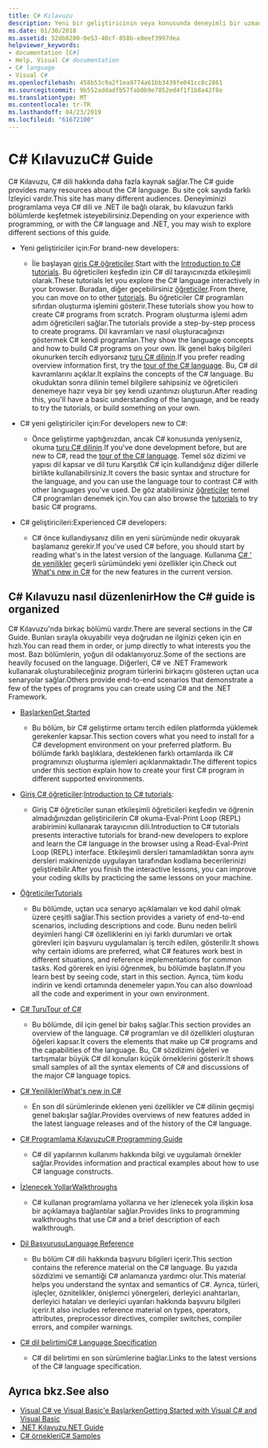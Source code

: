 ```yaml
---
title: C# Kılavuzu
description: Yeni bir geliştiricinin veya konusunda deneyimli bir uzman olmanızdan nasıl C# Kılavuzu, C# ile ilgili kapsamlı bilgi kazanmanıza yardımcı olabileceğini öğrenin.
ms.date: 01/30/2018
ms.assetid: 52db8280-0e53-40cf-858b-e8eef3997dea
helpviewer_keywords:
- documentation [C#]
- Help, Visual C# documentation
- C# language
- Visual C#
ms.openlocfilehash: 458b53c9a2f1ea9774a61bb3439fe041cc8c2861
ms.sourcegitcommit: 9b552addadfb57fab0b9e7852ed4f1f1b8a42f8e
ms.translationtype: MT
ms.contentlocale: tr-TR
ms.lasthandoff: 04/23/2019
ms.locfileid: "61672100"
---
```

# <a name="c-guide"></a><span data-ttu-id="8ddb1-103">C# Kılavuzu</span><span class="sxs-lookup"><span data-stu-id="8ddb1-103">C# Guide</span></span>

<span data-ttu-id="8ddb1-104">C# Kılavuzu, C# dili hakkında daha fazla kaynak sağlar.</span><span class="sxs-lookup"><span data-stu-id="8ddb1-104">The C# guide provides many resources about the C# language.</span></span> <span data-ttu-id="8ddb1-105">Bu site çok sayıda farklı İzleyici vardır.</span><span class="sxs-lookup"><span data-stu-id="8ddb1-105">This site has many different audiences.</span></span> <span data-ttu-id="8ddb1-106">Deneyiminizi programlama veya C# dili ve .NET ile bağlı olarak, bu kılavuzun farklı bölümlerde keşfetmek isteyebilirsiniz.</span><span class="sxs-lookup"><span data-stu-id="8ddb1-106">Depending on your experience with programming, or with the C# language and .NET, you may wish to explore different sections of this guide.</span></span>

* <span data-ttu-id="8ddb1-107">Yeni geliştiriciler için:</span><span class="sxs-lookup"><span data-stu-id="8ddb1-107">For brand-new developers:</span></span>
  * <span data-ttu-id="8ddb1-108">İle başlayan [giriş C# öğreticiler](tutorials/intro-to-csharp/index.md).</span><span class="sxs-lookup"><span data-stu-id="8ddb1-108">Start with the [Introduction to C# tutorials](tutorials/intro-to-csharp/index.md).</span></span> <span data-ttu-id="8ddb1-109">Bu öğreticileri keşfedin izin C# dil tarayıcınızda etkileşimli olarak.</span><span class="sxs-lookup"><span data-stu-id="8ddb1-109">These tutorials let you explore the C# language interactively in your browser.</span></span> <span data-ttu-id="8ddb1-110">Buradan, diğer geçebilirsiniz [öğreticiler](tutorials/index.md).</span><span class="sxs-lookup"><span data-stu-id="8ddb1-110">From there, you can move on to other [tutorials](tutorials/index.md).</span></span> <span data-ttu-id="8ddb1-111">Bu öğreticiler C# programları sıfırdan oluşturma işlemini gösterir.</span><span class="sxs-lookup"><span data-stu-id="8ddb1-111">These tutorials show you how to create C# programs from scratch.</span></span> <span data-ttu-id="8ddb1-112">Program oluşturma işlemi adım adım öğreticileri sağlar.</span><span class="sxs-lookup"><span data-stu-id="8ddb1-112">The tutorials provide a step-by-step process to create programs.</span></span> <span data-ttu-id="8ddb1-113">Dil kavramları ve nasıl oluşturacağınızı göstermek C# kendi programları.</span><span class="sxs-lookup"><span data-stu-id="8ddb1-113">They show the language concepts and how to build C# programs on your own.</span></span> <span data-ttu-id="8ddb1-114">İlk genel bakış bilgileri okunurken tercih ediyorsanız [turu C# dilinin](tour-of-csharp/index.md).</span><span class="sxs-lookup"><span data-stu-id="8ddb1-114">If you prefer reading overview information first, try the [tour of the C# language](tour-of-csharp/index.md).</span></span> <span data-ttu-id="8ddb1-115">Bu, C# dil kavramlarını açıklar.</span><span class="sxs-lookup"><span data-stu-id="8ddb1-115">It explains the concepts of the C# language.</span></span> <span data-ttu-id="8ddb1-116">Bu okuduktan sonra dilinin temel bilgilere sahipsiniz ve öğreticileri denemeye hazır veya bir şey kendi uzantınızı oluşturun.</span><span class="sxs-lookup"><span data-stu-id="8ddb1-116">After reading this, you'll have a basic understanding of the language, and be ready to try the tutorials, or build something on your own.</span></span>

* <span data-ttu-id="8ddb1-117">C# yeni geliştiriciler için:</span><span class="sxs-lookup"><span data-stu-id="8ddb1-117">For developers new to C#:</span></span>
  * <span data-ttu-id="8ddb1-118">Önce geliştirme yaptığınızdan, ancak C# konusunda yeniyseniz, okuma [turu C# dilinin](tour-of-csharp/index.md).</span><span class="sxs-lookup"><span data-stu-id="8ddb1-118">If you've done development before, but are new to C#, read the [tour of the C# language](tour-of-csharp/index.md).</span></span> <span data-ttu-id="8ddb1-119">Temel söz dizimi ve yapısı dil kapsar ve dil turu Karşıtlık C# için kullandığınız diğer dillerle birlikte kullanabilirsiniz.</span><span class="sxs-lookup"><span data-stu-id="8ddb1-119">It covers the basic syntax and structure for the language, and you can use the language tour to contrast C# with other languages you've used.</span></span> <span data-ttu-id="8ddb1-120">De göz atabilirsiniz [öğreticiler](tutorials/index.md) temel C# programları denemek için.</span><span class="sxs-lookup"><span data-stu-id="8ddb1-120">You can also browse the [tutorials](tutorials/index.md) to try basic C# programs.</span></span>

* <span data-ttu-id="8ddb1-121">C# geliştiricileri:</span><span class="sxs-lookup"><span data-stu-id="8ddb1-121">Experienced C# developers:</span></span>
  * <span data-ttu-id="8ddb1-122">C# önce kullandıysanız dilin en yeni sürümünde nedir okuyarak başlamanız gerekir.</span><span class="sxs-lookup"><span data-stu-id="8ddb1-122">If you've used C# before, you should start by reading what's in the latest version of the language.</span></span> <span data-ttu-id="8ddb1-123">Kullanıma [C# ' de yenilikler](whats-new/index.md) geçerli sürümündeki yeni özellikler için.</span><span class="sxs-lookup"><span data-stu-id="8ddb1-123">Check out [What's new in C#](whats-new/index.md) for the new features in the current version.</span></span>

## <a name="how-the-c-guide-is-organized"></a><span data-ttu-id="8ddb1-124">C# Kılavuzu nasıl düzenlenir</span><span class="sxs-lookup"><span data-stu-id="8ddb1-124">How the C# guide is organized</span></span>

<span data-ttu-id="8ddb1-125">C# Kılavuzu'nda birkaç bölümü vardır.</span><span class="sxs-lookup"><span data-stu-id="8ddb1-125">There are several sections in the C# Guide.</span></span> <span data-ttu-id="8ddb1-126">Bunları sırayla okuyabilir veya doğrudan ne ilginizi çeken için en hızlı.</span><span class="sxs-lookup"><span data-stu-id="8ddb1-126">You can read them in order, or jump directly to what interests you the most.</span></span> <span data-ttu-id="8ddb1-127">Bazı bölümlerin, yoğun dil odaklanıyoruz.</span><span class="sxs-lookup"><span data-stu-id="8ddb1-127">Some of the sections are heavily focused on the language.</span></span> <span data-ttu-id="8ddb1-128">Diğerleri, C# ve .NET Framework kullanarak oluşturabileceğiniz program türlerini birkaçını gösteren uçtan uca senaryolar sağlar.</span><span class="sxs-lookup"><span data-stu-id="8ddb1-128">Others provide end-to-end scenarios that demonstrate a few of the types of programs you can create using C# and the .NET Framework.</span></span>

* [<span data-ttu-id="8ddb1-129">Başlarken</span><span class="sxs-lookup"><span data-stu-id="8ddb1-129">Get Started</span></span>](getting-started/index.md)
  * <span data-ttu-id="8ddb1-130">Bu bölüm, bir C# geliştirme ortamı tercih edilen platformda yüklemek gerekenler kapsar.</span><span class="sxs-lookup"><span data-stu-id="8ddb1-130">This section covers what you need to install for a C# development environment on your preferred platform.</span></span> <span data-ttu-id="8ddb1-131">Bu bölümde farklı başlıklara, desteklenen farklı ortamlarda ilk C# programınızı oluşturma işlemleri açıklanmaktadır.</span><span class="sxs-lookup"><span data-stu-id="8ddb1-131">The different topics under this section explain how to create your first C# program in different supported environments.</span></span>

* <span data-ttu-id="8ddb1-132">[Giriş C# öğreticiler](tutorials/intro-to-csharp/index.md):</span><span class="sxs-lookup"><span data-stu-id="8ddb1-132">[Introduction to C# tutorials](tutorials/intro-to-csharp/index.md):</span></span>
  * <span data-ttu-id="8ddb1-133">Giriş C# öğreticiler sunan etkileşimli öğreticileri keşfedin ve öğrenin almadığınızdan geliştiricilerin C# okuma-Eval-Print Loop (REPL) arabirimini kullanarak tarayıcının dili.</span><span class="sxs-lookup"><span data-stu-id="8ddb1-133">Introduction to C# tutorials presents interactive tutorials for brand-new developers to explore and learn the C# language in the browser using a Read-Eval-Print Loop (REPL) interface.</span></span> <span data-ttu-id="8ddb1-134">Etkileşimli dersleri tamamladıktan sonra aynı dersleri makinenizde uygulayan tarafından kodlama becerilerinizi geliştirebilir.</span><span class="sxs-lookup"><span data-stu-id="8ddb1-134">After you finish the interactive lessons, you can improve your coding skills by practicing the same lessons on your machine.</span></span>

* [<span data-ttu-id="8ddb1-135">Öğreticiler</span><span class="sxs-lookup"><span data-stu-id="8ddb1-135">Tutorials</span></span>](tutorials/index.md)
  * <span data-ttu-id="8ddb1-136">Bu bölümde, uçtan uca senaryo açıklamaları ve kod dahil olmak üzere çeşitli sağlar.</span><span class="sxs-lookup"><span data-stu-id="8ddb1-136">This section provides a variety of end-to-end scenarios, including descriptions and code.</span></span> <span data-ttu-id="8ddb1-137">Bunu neden belirli deyimleri hangi C# özelliklerini en iyi farklı durumları ve ortak görevleri için başvuru uygulamaları iş tercih edilen, gösterilir.</span><span class="sxs-lookup"><span data-stu-id="8ddb1-137">It shows why certain idioms are preferred, what C# features work best in different situations, and reference implementations for common tasks.</span></span> <span data-ttu-id="8ddb1-138">Kod görerek en iyisi öğrenmek, bu bölümde başlatın.</span><span class="sxs-lookup"><span data-stu-id="8ddb1-138">If you learn best by seeing code, start in this section.</span></span> <span data-ttu-id="8ddb1-139">Ayrıca, tüm kodu indirin ve kendi ortamında denemeler yapın.</span><span class="sxs-lookup"><span data-stu-id="8ddb1-139">You can also download all the code and experiment in your own environment.</span></span>

* [<span data-ttu-id="8ddb1-140">C# Turu</span><span class="sxs-lookup"><span data-stu-id="8ddb1-140">Tour of C#</span></span>](tour-of-csharp/index.md)
  * <span data-ttu-id="8ddb1-141">Bu bölümde, dil için genel bir bakış sağlar.</span><span class="sxs-lookup"><span data-stu-id="8ddb1-141">This section provides an overview of the language.</span></span> <span data-ttu-id="8ddb1-142">C# programları ve dil özellikleri oluşturan öğeleri kapsar.</span><span class="sxs-lookup"><span data-stu-id="8ddb1-142">It covers the elements that make up C# programs and the capabilities of the language.</span></span> <span data-ttu-id="8ddb1-143">Bu, C# sözdizimi öğeleri ve tartışmalar büyük C# dil konuları küçük örneklerini gösterir.</span><span class="sxs-lookup"><span data-stu-id="8ddb1-143">It shows small samples of all the syntax elements of C# and discussions of the major C# language topics.</span></span>

* [<span data-ttu-id="8ddb1-144">C# Yenilikleri</span><span class="sxs-lookup"><span data-stu-id="8ddb1-144">What's new in C#</span></span>](whats-new/index.md)
  * <span data-ttu-id="8ddb1-145">En son dil sürümlerinde eklenen yeni özellikler ve C# dilinin geçmişi genel bakışlar sağlar.</span><span class="sxs-lookup"><span data-stu-id="8ddb1-145">Provides overviews of new features added in the latest language releases and of the history of the C# language.</span></span>

<!--
* [.NET Compiler Platform SDK](roslyn-sdk/index.md)
  * The .NET Compiler Platform SDK enables you to write components that analyze code, and suggest or make improvements to that code. In this section, you'll learn how the APIs are organized, and how you can create code that enables rules and practices for your team. You'll also see samples, end-to-end scenarios, and links to other libraries with more examples using these APIs.
-->

* [<span data-ttu-id="8ddb1-146">C# Programlama Kılavuzu</span><span class="sxs-lookup"><span data-stu-id="8ddb1-146">C# Programming Guide</span></span>](../csharp/programming-guide/index.md)
  * <span data-ttu-id="8ddb1-147">C# dil yapılarının kullanımı hakkında bilgi ve uygulamalı örnekler sağlar.</span><span class="sxs-lookup"><span data-stu-id="8ddb1-147">Provides information and practical examples about how to use C# language constructs.</span></span>

* [<span data-ttu-id="8ddb1-148">İzlenecek Yollar</span><span class="sxs-lookup"><span data-stu-id="8ddb1-148">Walkthroughs</span></span>](../csharp/walkthroughs.md)
  * <span data-ttu-id="8ddb1-149">C# kullanan programlama yollarına ve her izlenecek yola ilişkin kısa bir açıklamaya bağlantılar sağlar.</span><span class="sxs-lookup"><span data-stu-id="8ddb1-149">Provides links to programming walkthroughs that use C# and a brief description of each walkthrough.</span></span>

* [<span data-ttu-id="8ddb1-150">Dil Başvurusu</span><span class="sxs-lookup"><span data-stu-id="8ddb1-150">Language Reference</span></span>](language-reference/index.md)
  * <span data-ttu-id="8ddb1-151">Bu bölüm C# dili hakkında başvuru bilgileri içerir.</span><span class="sxs-lookup"><span data-stu-id="8ddb1-151">This section contains the reference material on the C# language.</span></span> <span data-ttu-id="8ddb1-152">Bu yazıda sözdizimi ve semantiği C# anlamanıza yardımcı olur.</span><span class="sxs-lookup"><span data-stu-id="8ddb1-152">This material helps you understand the syntax and semantics of C#.</span></span> <span data-ttu-id="8ddb1-153">Ayrıca, türleri, işleçler, öznitelikler, önişlemci yönergeleri, derleyici anahtarları, derleyici hataları ve derleyici uyarıları hakkında başvuru bilgileri içerir.</span><span class="sxs-lookup"><span data-stu-id="8ddb1-153">It also includes reference material on types, operators, attributes, preprocessor directives, compiler switches, compiler errors, and compiler warnings.</span></span>

* [<span data-ttu-id="8ddb1-154">C# dil belirtimi</span><span class="sxs-lookup"><span data-stu-id="8ddb1-154">C# Language Specification</span></span>](../csharp/language-reference/language-specification/index.md)
  * <span data-ttu-id="8ddb1-155">C# dil belirtimi en son sürümlerine bağlar.</span><span class="sxs-lookup"><span data-stu-id="8ddb1-155">Links to the latest versions of the C# language specification.</span></span>

## <a name="see-also"></a><span data-ttu-id="8ddb1-156">Ayrıca bkz.</span><span class="sxs-lookup"><span data-stu-id="8ddb1-156">See also</span></span>

- [<span data-ttu-id="8ddb1-157">Visual C# ve Visual Basic'e Başlarken</span><span class="sxs-lookup"><span data-stu-id="8ddb1-157">Getting Started with Visual C# and Visual Basic</span></span>](/visualstudio/ide/getting-started-with-visual-csharp-and-visual-basic)
- [<span data-ttu-id="8ddb1-158">.NET Kılavuzu</span><span class="sxs-lookup"><span data-stu-id="8ddb1-158">.NET Guide</span></span>](../standard/index.md)
- [<span data-ttu-id="8ddb1-159">C# örnekleri</span><span class="sxs-lookup"><span data-stu-id="8ddb1-159">C# Samples</span></span>](https://code.msdn.microsoft.com/site/search?f%5B0%5D.Type=ProgrammingLanguage&f%5B0%5D.Value=C%23&f%5B0%5D.Text=C%23)
